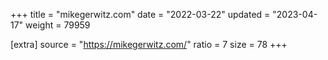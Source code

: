 +++
title = "mikegerwitz.com"
date = "2022-03-22"
updated = "2023-04-17"
weight = 79959

[extra]
source = "https://mikegerwitz.com/"
ratio = 7
size = 78
+++
